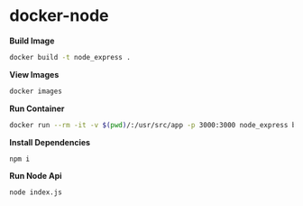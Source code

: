 # docker-node

**Build Image**
```bash
docker build -t node_express .
```

**View Images**
```bash
docker images
```

**Run Container**
```bash
docker run --rm -it -v $(pwd)/:/usr/src/app -p 3000:3000 node_express bash  
```

**Install Dependencies**
```bash
npm i   
```

**Run Node Api**
```bash
node index.js
```
